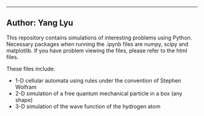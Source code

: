 ----------------
Author: Yang Lyu
----------------
This repository contains simulations of interesting problems using Python. Necessary packages when running the .ipynb files are numpy, scipy and matplotlib. If you have problem viewing the files, please refer to the html files. 

These files include: 
* 1-D cellular automata using rules under the convention of Stephen Wolfram
* 2-D simulation of a free quantum mechanical particle in a box (any shape)
* 3-D simulation of the wave function of the hydrogen atom 
